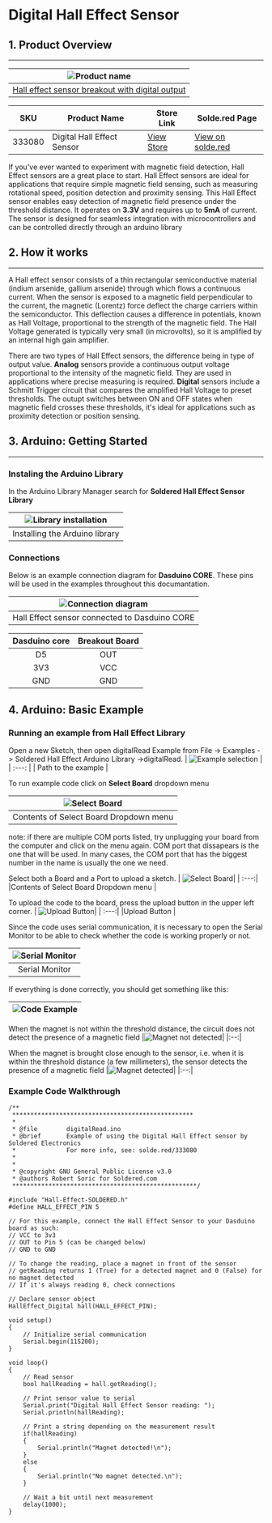 # Digital Hall Effect Sensor

## 1. Product Overview
---
| ![Product name](https://soldered.com/productdata/2022/03/DSC-7131-Edit-1024x683.jpg) |
| :----------------------------------------------------------------------------------: |
|     [Hall effect sensor breakout with digital output](https://solde.red/333080)      |

| SKU       | Product Name                           | Store Link | Solde.red Page |
|-----      |--------------                          |------------|----------------|
|  333080   |      Digital Hall Effect Sensor        |[View Store](https://soldered.com/product/hall-effect-sensor-breakout-with-digital-output/)| [View on solde.red](https://solde.red/333080)              |

If you've ever wanted to experiment with magnetic field detection, Hall Effect sensors are a great place to start. Hall Effect sensors are ideal for applications that require simple magnetic field sensing, such as measuring rotational speed, position detection and proximity sensing.
This Hall Effect sensor enables easy detection of magnetic field presence under the threshold distance. It operates on **3.3V** and requires up to **5mA** of current. The sensor is designed for seamless integration with microcontrollers and can be controlled directly through an arduino library

## 2. How it works
---
A Hall effect sensor consists of a thin rectangular semiconductive material (indium arsenide, gallium arsenide) through which flows a continuous current. When the sensor is exposed to a magnetic field perpendicular to the current, the magnetic (Lorentz) force deflect the charge carriers within the semiconductor. This deflection causes a difference in potentials, known as Hall Voltage, proportional to the strength of the magnetic field. The Hall Voltage generated is typically very small (in microvolts), so it is amplified by an internal high gain amplifier.

There are two types of Hall Effect sensors, the difference being in type of output value. **Analog** sensors provide a continuous output voltage proportional to the intensity of the magnetic field. They are used in applications where precise measuring is required. **Digital** sensors include a Schmitt Trigger circuit that compares the amplified Hall Voltage to preset thresholds. The outupt switches between ON and OFF states when magnetic field crosses these thresholds, it's ideal for applications such as proximity detection or position sensing.

## 3. Arduino: Getting Started
---
### Instaling the Arduino Library
In the Arduino Library Manager search for **Soldered Hall Effect Sensor Library**

| ![Library installation](pictures/LibraryInstallation.png)|
|:---:|
| Installing the Arduino library |  

### Connections 
Below is an example connection diagram for **Dasduino CORE**. These pins will be used in the examples throughout this documantation.

| ![Connection diagram](pictures/ExampleConnectionDiagram.jpg)|
|:---:|
| Hall Effect sensor connected to Dasduino CORE | 

| Dasduino core | Breakout Board |  
|:--:| :--:| 
| D5 | OUT |
|3V3| VCC |
|GND| GND |

## 4. Arduino: Basic Example

### Running an example from Hall Effect Library
Open a new Sketch, then open  digitalRead Example from File -> Examples -> Soldered Hall Effect Arduino Library ->digitalRead.
| ![Example selection](pictures/ExampleCode.png) |
| :---: |
| Path to the example |

To run example code click on **Select Board** dropdown menu

| ![Select Board](pictures/SelectBoard.png)|
| :---:|
|Contents of Select Board Dropdown menu |

note: if there are multiple COM ports listed, try unplugging your board from the computer and click on the menu again. COM port that dissapears is the one that will be used. In many cases, the COM port that has the biggest number in the name is usually the one we need.

Select both a Board and a Port to upload a sketch.
| ![Select Board](pictures/BoardAndPortSelect.png)|
| :---:|
|Contents of Select Board Dropdown menu |



To upload the code to the board, press the upload button in the upper left corner.
| ![Upload Button](pictures/UploadButton.png)|
| :---:|
|Upload Button |

Since the code uses serial communication, it is necessary to open the Serial Monitor to be able to check whether the code is working properly or not.

| ![Serial Monitor](pictures/SerialMonitorpng.png)|
| :---:|
|Serial Monitor |

If everything is done correctly, you should get something like this:

| ![Code Example](pictures/WindowExample.png)|
| :---:|


When the magnet is not within the threshold distance, the circuit does not detect the presence of a magnetic field
|![Magnet not detected](pictures/MagnetNotDetected.jpg)|
|:--:|

When the magnet is brought close enough to the sensor, i.e. when it is within the threshold distance (a few millimeters), the sensor detects the presence of a magnetic field
|![Magnet detected](pictures/MagnetDetected.jpg)|
|:--:|

### Example Code Walkthrough

```
/**
 **************************************************
 *
 * @file        digitalRead.ino
 * @brief       Example of using the Digital Hall Effect sensor by Soldered Electronics
 *              For more info, see: solde.red/333080
 *
 *
 * @copyright GNU General Public License v3.0
 * @authors Robert Soric for Soldered.com
 ***************************************************/

#include "Hall-Effect-SOLDERED.h"
#define HALL_EFFECT_PIN 5

// For this example, connect the Hall Effect Sensor to your Dasduino board as such:
// VCC to 3v3
// OUT to Pin 5 (can be changed below)
// GND to GND

// To change the reading, place a magnet in front of the sensor
// getReading returns 1 (True) for a detected magnet and 0 (False) for no magnet detected
// If it's always reading 0, check connections

// Declare sensor object
HallEffect_Digital hall(HALL_EFFECT_PIN);

void setup()
{
    // Initialize serial communication
    Serial.begin(115200);
}

void loop()
{
    // Read sensor
    bool hallReading = hall.getReading();

    // Print sensor value to serial
    Serial.print("Digital Hall Effect Sensor reading: ");
    Serial.println(hallReading);

    // Print a string depending on the measurement result
    if(hallReading)
    {
        Serial.println("Magnet detected!\n");
    }
    else
    {
        Serial.println("No magnet detected.\n");
    }
    
    // Wait a bit until next measurement
    delay(1000);
}

```